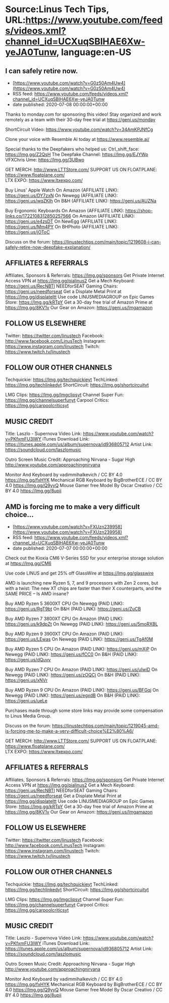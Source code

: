 # Source:Linus Tech Tips, URL:https://www.youtube.com/feeds/videos.xml?channel_id=UCXuqSBlHAE6Xw-yeJA0Tunw, language:en-US

## I can safely retire now.
 - [https://www.youtube.com/watch?v=G0z50Am4Uw4](https://www.youtube.com/watch?v=G0z50Am4Uw4)
 - RSS feed: https://www.youtube.com/feeds/videos.xml?channel_id=UCXuqSBlHAE6Xw-yeJA0Tunw
 - date published: 2020-07-08 00:00:00+00:00

Thanks to monday.com for sponsoring this video! Stay organized and work remotely as a team with their 30-day free trial at https://geni.us/monday

ShortCircuit Video: https://www.youtube.com/watch?v=34AmKPJNfCg

Clone your voice with Resemble AI today at https://www.resemble.ai/

Special thanks to the Deepfakers who helped us:
Ctrl_shift_face: https://lmg.gg/Z2QsH
The Deepfake Channel: https://lmg.gg/EJYWp
VFXChris Ume: https://lmg.gg/3UBwo

GET MERCH: http://www.LTTStore.com/
SUPPORT US ON FLOATPLANE: https://www.floatplane.com/  
LTX EXPO: https://www.ltxexpo.com/   

Buy Linus' Apple Watch
On Amazon (AFFILIATE LINK): https://geni.us/DY7zxN
On Newegg (AFFILIATE LINK): https://geni.us/wqZKIh
On B&H (AFFILIATE LINK): https://geni.us/AUZNa

Buy Ergonomic Keyboards
On Amazon (AFFILIATE LINK): https://shop-links.co/1722108312850257566
On Amazon (AFFILIATE LINK): https://geni.us/e4zsDT 
On NewEgg (AFFILIATE LINK): https://geni.us/Mm4PY 
On BHPhoto (AFFILIATE LINK): https://geni.us/jOToC

Discuss on the forum: https://linustechtips.com/main/topic/1219608-i-can-safely-retire-now-deepfake-explanation/

AFFILIATES & REFERRALS
---------------------------------------------------
Affiliates, Sponsors & Referrals: https://lmg.gg/sponsors
Get Private Internet Access VPN at https://lmg.gg/pialinus2
Get a Mech Keyboard: https://geni.us/RecNBTI
NEEDforSEAT Gaming Chairs: https://geni.us/needforseat
Get a Displate Metal Print at https://lmg.gg/displateltt
Use code LINUSMEDIAGROUP on Epic Games Store: https://lmg.gg/kRTpY
Get a 30-day free trial of Amazon Prime at https://lmg.gg/8KV1v
Our Gear on Amazon: https://geni.us/lmgamazon
 
FOLLOW US ELSEWHERE
---------------------------------------------------  
Twitter: https://twitter.com/linustech
Facebook: http://www.facebook.com/LinusTech
Instagram: https://www.instagram.com/linustech
Twitch: https://www.twitch.tv/linustech

FOLLOW OUR OTHER CHANNELS
---------------------------------------------------  
Techquickie: https://lmg.gg/techquickieyt
TechLinked: https://lmg.gg/techlinkedyt
ShortCircuit: https://lmg.gg/shortcircuityt

LMG Clips: https://lmg.gg/lmgclipsyt
Channel Super Fun: https://lmg.gg/channelsuperfunyt
Carpool Critics: https://lmg.gg/carpoolcriticsyt

MUSIC CREDIT
---------------------------------------------------  
Title: Laszlo - Supernova
Video Link: https://www.youtube.com/watch?v=PKfxmFU3lWY
iTunes Download Link: https://itunes.apple.com/us/album/supernova/id936805712
Artist Link: https://soundcloud.com/laszlomusic

Outro Screen Music Credit: Approaching Nirvana - Sugar High http://www.youtube.com/approachingnirvana

Monitor And Keyboard by vadimmihalkevich / CC BY 4.0 https://lmg.gg/fxHYK 
Mechanical RGB Keyboard by BigBrotherECE / CC BY 4.0 https://lmg.gg/Q9yyQ 
Mouse Gamer free Model By Oscar Creativo / CC BY 4.0 https://lmg.gg/8upii

## AMD is forcing me to make a very difficult choice…
 - [https://www.youtube.com/watch?v=FXUzn239958](https://www.youtube.com/watch?v=FXUzn239958)
 - RSS feed: https://www.youtube.com/feeds/videos.xml?channel_id=UCXuqSBlHAE6Xw-yeJA0Tunw
 - date published: 2020-07-07 00:00:00+00:00

Check out the Kioxia CM6 V-Series SSD for your enterprise storage solution at https://lmg.gg/CM6

Use code LINUS and get 25% off GlassWire at https://lmg.gg/glasswire

AMD is launching new Ryzen 5, 7, and 9 processors with Zen 2 cores, but with a twist: The new XT chips are faster than their X counterparts, and the SAME PRICE – Is AMD insane?

Buy AMD Ryzen 5 3600XT CPU
On Newegg (PAID LINK): https://geni.us/RgT9bt
On B&H (PAID LINK): https://geni.us/ZuCB

Buy AMD Ryzen 7 3800XT CPU
On Amazon (PAID LINK): https://geni.us/k9dpZt
On Newegg (PAID LINK): https://geni.us/5moRXBL

Buy AMD Ryzen 9 3900XT CPU
On Amazon (PAID LINK): https://geni.us/LEwas
On Newegg (PAID LINK): https://geni.us/TgAf0M

Buy AMD Ryzen 5 CPU
On Amazon (PAID LINK): https://geni.us/mXjP
On Newegg (PAID LINK): https://geni.us/fCC0
On B&H (PAID LINK): https://geni.us/dQuvv

Buy AMD Ryzen 7 CPU
On Amazon (PAID LINK): https://geni.us/uIwiD
On Newegg (PAID LINK): https://geni.us/zOQCj
On B&H (PAID LINK): https://geni.us/xNVr

Buy AMD Ryzen 9 CPU
On Amazon (PAID LINK): https://geni.us/BFGqj
On Newegg (PAID LINK): https://geni.us/egxdB
On B&H (PAID LINK): https://geni.us/ueLe


Purchases made through some store links may provide some compensation to Linus Media Group.

Discuss on the forum: https://linustechtips.com/main/topic/1219045-amd-is-forcing-me-to-make-a-very-difficult-choice%E2%80%A6/


GET MERCH: http://www.LTTStore.com/
SUPPORT US ON FLOATPLANE: https://www.floatplane.com/  
LTX EXPO: https://www.ltxexpo.com/   

AFFILIATES & REFERRALS
---------------------------------------------------
Affiliates, Sponsors & Referrals: https://lmg.gg/sponsors
Get Private Internet Access VPN at https://lmg.gg/pialinus2
Get a Mech Keyboard: https://geni.us/RecNBTI
NEEDforSEAT Gaming Chairs: https://geni.us/needforseat
Get a Displate Metal Print at https://lmg.gg/displateltt
Use code LINUSMEDIAGROUP on Epic Games Store: https://lmg.gg/kRTpY
Get a 30-day free trial of Amazon Prime at https://lmg.gg/8KV1v
Our Gear on Amazon: https://geni.us/lmgamazon
 
FOLLOW US ELSEWHERE
---------------------------------------------------  
Twitter: https://twitter.com/linustech
Facebook: http://www.facebook.com/LinusTech
Instagram: https://www.instagram.com/linustech
Twitch: https://www.twitch.tv/linustech

FOLLOW OUR OTHER CHANNELS
---------------------------------------------------  
Techquickie: https://lmg.gg/techquickieyt
TechLinked: https://lmg.gg/techlinkedyt
ShortCircuit: https://lmg.gg/shortcircuityt

LMG Clips: https://lmg.gg/lmgclipsyt
Channel Super Fun: https://lmg.gg/channelsuperfunyt
Carpool Critics: https://lmg.gg/carpoolcriticsyt

MUSIC CREDIT
---------------------------------------------------  
Title: Laszlo - Supernova
Video Link: https://www.youtube.com/watch?v=PKfxmFU3lWY
iTunes Download Link: https://itunes.apple.com/us/album/supernova/id936805712
Artist Link: https://soundcloud.com/laszlomusic

Outro Screen Music Credit: Approaching Nirvana - Sugar High http://www.youtube.com/approachingnirvana

Monitor And Keyboard by vadimmihalkevich / CC BY 4.0 https://lmg.gg/fxHYK 
Mechanical RGB Keyboard by BigBrotherECE / CC BY 4.0 https://lmg.gg/Q9yyQ 
Mouse Gamer free Model By Oscar Creativo / CC BY 4.0 https://lmg.gg/8upii


